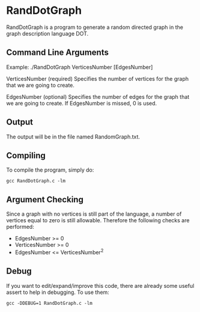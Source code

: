 RandDotGraph
============

RandDotGraph is a program to generate a random directed graph in the graph description language DOT.

Command Line Arguments
--------------

Example:  ./RandDotGraph VerticesNumber [EdgesNumber]

VerticesNumber
	(required) Specifies the number of vertices for the graph that we are going to create.

EdgesNumber
	(optional) Specifies the number of edges for the graph that we are going to create.
	If EdgesNumber is missed, 0 is used.

Output
--------------

The output will be in the file named RandomGraph.txt.

Compiling
--------------

To compile the program, simply do:

	gcc RandDotGraph.c -lm

Argument Checking
--------------

Since a graph with no vertices is still part of the language, a number of vertices equal to zero is still allowable.
Therefore the following checks are performed:

- EdgesNumber >= 0
- VerticesNumber >= 0
- EdgesNumber <= VerticesNumber<sup>2</sup>

Debug
--------------

If you want to edit/expand/improve this code, there are already some useful assert to help in debugging.
To use them:

	gcc -DDEBUG=1 RandDotGraph.c -lm

